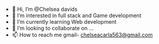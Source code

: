 - 👋 Hi, I’m @Chelsea davids
- 👀 I’m interested in full stack and Game development
- 🌱 I’m currently learning Web development
- 💞️ I’m looking to collaborate on ...
- 📫 How to reach me gmail- chelseacarla563@gmail.com

<!---
Chelsea-davids6/Chelsea-davids6 is a ✨ special ✨ repository because its `README.md` (this file) appears on your GitHub profile.
You can click the Preview link to take a look at your changes.
--->
